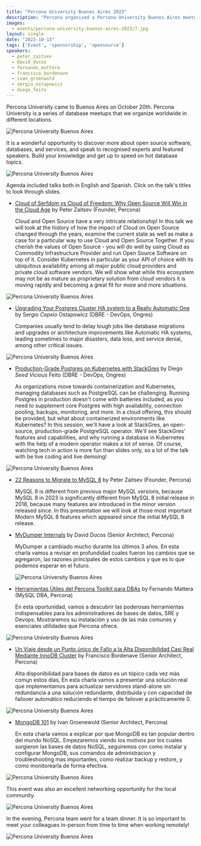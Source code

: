 ```yaml
---
title: "Percona University Buenos Aires 2023"
description: "Percona organised a Percona University Buenos Aires meetup in Argentina at October 20th, 2023."
images:
  - events/percona-university-buenos-aires-2023/7.jpg
layout: single
date: "2023-10-13"
tags: ['Event', 'sponsorship', 'opensource']
speakers:
  - peter_zaitsev
  - david_ducos
  - fernando_mattera
  - francisco_bordenave
  - ivan_groenwold
  - sergio_ostapowicz
  - diego_feito
---
```


Percona University came to Buenos Aires on October 20th. Percona University is a series of database meetups that we organize worldwide in different locations. 

![Percona University Buenos Aires](/events/percona-university-buenos-aires-2023/1.jpg)

It is a wonderful opportunity to discover more about open source software, databases, and services, and speak to recognised experts and featured speakers. Build your knowledge and get up to speed on hot database topics.

![Percona University Buenos Aires](/events/percona-university-buenos-aires-2023/2.jpg)

Agenda included talks both in English and Spanish. Click on the talk's titles to look through slides. 

* [Cloud of Serfdom vs Cloud of Freedom: Why Open Source Will Win in the Cloud Age](https://drive.google.com/file/d/19yQ7IfnUrw0Qe9qzfxmITY1MzUtBQMcr/view?usp=sharing) by Peter Zaitsev (Founder, Percona)

  Cloud and Open Source have a very intricate relationship! In this talk we will look at the history of how the impact of Cloud on Open Source changed through the years, examine the current state as well as make a case for a particular way to use Cloud and Open Source Together. If you cherish the values of Open Source - you will do well by using Cloud as Commodity Infrastructure Provider and run Open Source Software on top of it. Consider Kubernetes in particular as your API of choice with its ubiquitous availability among all major public cloud providers and private cloud software vendors. We will show what while this ecosystem may not be as mature as proprietary solution from cloud vendors it is moving rapidly and becoming a great fit for more and more situations.

![Percona University Buenos Aires](/events/percona-university-buenos-aires-2023/3.jpg)

* [Upgrading Your Postgres Cluster HA system to a Really Automatic One](https://drive.google.com/file/d/1yLEzmBoOjit4DSsNM2naVSb4fWFi24Yh/view?usp=sharing) by Sergio *Cepxio* Ostapowicz (DBRE - DevOps, Ongres)

  Companies usually tend to delay tough jobs like database migrations and upgrades or architecture improvements like Automatic HA systems, leading sometimes to major disasters, data loss, and service denial, among other critical issues.

![Percona University Buenos Aires](/events/percona-university-buenos-aires-2023/5.jpg)

* [Production-Grade Postgres on Kubernetes with StackGres](https://drive.google.com/file/d/19Sw8hzmnAKfXHcLIZif66dwV1GYrVVEJ/view?usp=sharing) by Diego *Seed Vicious* Feito (DBRE - DevOps, Ongres)

  As organizations move towards containerization and Kubernetes, managing databases such as PostgreSQL can be challenging. Running Postgres in production doesn't come with batteries included, as you need to supplement core Postgres with high availability, connection pooling, backups, monitoring, and more. In a cloud offering, this should be provided, but what about containerized environments like Kubernetes?
  In this session, we'll have a look at StackGres, an open-source, production-grade PostgreSQL operator. We'll see StackGres' features and capabilities, and why running a database in Kubernetes with the help of a modern operator makes a lot of sense. Of course, watching tech in action is more fun than slides only, so a lot of the talk with be live coding and live demoing!

![Percona University Buenos Aires](/events/percona-university-buenos-aires-2023/4.jpg)

* [22 Reasons to Migrate to MySQL 8](https://drive.google.com/file/d/1xGAv-8jFEwCqYKuHcm2I7gTJ4MKWH4j1/view?usp=sharing) by Peter Zaitsev (Founder, Percona)

  MySQL 8 is different from previous major MySQL versions, because MySQL 8 in 2023 is significantly different from MySQL 8 initial release in 2018, because many features are introduced in the minor version released since. In this presentation we will look at those most important Modern MySQL 8 features which appeared since the initial MySQL 8 release.

* [MyDumper Internals](https://drive.google.com/file/d/1TAt3Uy_FexRIcQ8afEjyXFOvB2syG6AL/view?usp=sharing) by David Ducos (Senior Architect, Percona)

  MyDumper a cambiado mucho durante los últimos 3 años. En esta charla vamos a revisar en profundidad cuales fueron los cambios que se agregaron, las razones principales de estos cambios y que es lo que podemos esperar en el futuro.

  ![Percona University Buenos Aires](/events/percona-university-buenos-aires-2023/6.jpg)

* [Herramientas Útiles del Percona Toolkit para DBAs](https://drive.google.com/file/d/1ST8Rtj8Khu-7173N4sKezyiBguIEyFJi/view?usp=sharing) by Fernando Mattera (MySQL DBA, Percona)

  En esta oportunidad, vamos a descubrir las poderosas herramientas indispensables para los administradores de bases de datos, SRE y Devops. Mostraremos su instalación y uso de las más comunes y esenciales utilidades que Percona ofrece.

![Percona University Buenos Aires](/events/percona-university-buenos-aires-2023/12.jpg)

* [Un Viaje desde un Punto único de Fallo a la Alta Disponibilidad Casi Real Mediante InnoDB Cluster](https://drive.google.com/file/d/1FxSdmSCsr8-gOlyZh8b7znzR3BWHBWL_/view?usp=sharing)  by Francisco Bordenave (Senior Architect, Percona)

  Alta disponibilidad para bases de datos es un tópico cada vez más comųn estos dias, En esta charla vamos a presentar una solución real que implementamos para actualizar servidores stand-alone sin redundancia a una solución redundante, distribuida y con capacidad de failover automático reduciendo el tiempo de failover a prácticamente 0.

![Percona University Buenos Aires](/events/percona-university-buenos-aires-2023/8.jpg)

* [MongoDB 101](https://drive.google.com/file/d/1SEgnowvZINjOBe77tRK75bzbSq6b0ggy/view?usp=sharing) by Ivan Groenewold (Senior Architect, Percona)

  En esta charla vamos a explicar por que MongoDB es tan popular dentro del mundo NoSQL. Empezaremos viendo los motivos por los cuales surgieron las bases de datos NoSQL, seguiremos con como instalar y configurar MongoDB, sus comandos de administracion y troubleshooting mas importantes, como realizar backup y restore, y como monitorearla de forma efectiva.

![Percona University Buenos Aires](/events/percona-university-buenos-aires-2023/9.jpg)

This event was also an excellent networking opportunity for the local community. 


![Percona University Buenos Aires](/events/percona-university-buenos-aires-2023/10.jpg)

In the evening, Percona team went for a team dinner. It is so important to meet your colleagues in-person from time to time when working remotely!

![Percona University Buenos Aires](/events/percona-university-buenos-aires-2023/11.jpg)

